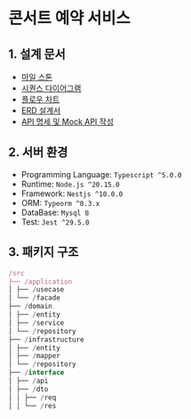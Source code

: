 # 콘서트 예약 서비스

## 1. 설계 문서

- [마일 스톤](https://github.com/users/JuGeonjeong/projects/2)
- [시퀀스 다이어그램](doc/시퀀스다이어그램.md)
- [플로우 차트](doc/플로우차트.md)
- [ERD 설계서](doc/image/erd.png)
- [API 명세 및 Mock API 작성](doc/image/swagger-screenshot.png)

## 2. 서버 환경

- Programming Language: `Typescript ^5.0.0`
- Runtime: `Node.js ^20.15.0`
- Framework: `Nestjs ^10.0.0`
- ORM: `Typeorm ^0.3.x`
- DataBase: `Mysql 8`
- Test: `Jest ^29.5.0`

## 3. 패키지 구조

```javascript
/src
├── /application
│ ├── /usecase
│ └── /facade
├── /domain
│ ├── /entity
│ ├── /service
│ └── /repository
├── /infrastructure
│ ├── /entity
│ ├── /mapper
│ └── /repository
├── /interface
│ ├── /api
│ ├── /dto
│ │ ├── /req
│ │ └── /res
```
